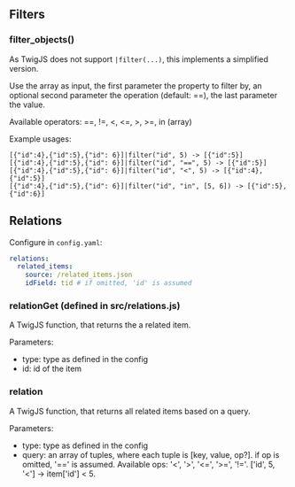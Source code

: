 ## Filters
### filter_objects()
As TwigJS does not support `|filter(...)`, this implements a simplified version.

Use the array as input, the first parameter the property to filter by, an optional second parameter the operation (default: ==), the last parameter the value.

Available operators: ==, !=, <, <=, >, >=, in (array)

Example usages:
```
[{"id":4},{"id":5},{"id": 6}]|filter("id", 5) -> [{"id":5}]
[{"id":4},{"id":5},{"id": 6}]|filter("id", "==", 5) -> [{"id":5}]
[{"id":4},{"id":5},{"id": 6}]|filter("id", "<", 5) -> [{"id":4},{"id":5}]
[{"id":4},{"id":5},{"id": 6}]|filter("id", "in", [5, 6]) -> [{"id":5},{"id":6}]
```

## Relations
Configure in `config.yaml`:
```yaml
relations:
  related_items:
    source: /related_items.json
    idField: tid # if omitted, 'id' is assumed
```

### relationGet (defined in src/relations.js)
A TwigJS function, that returns the a related item.

Parameters:
* type: type as defined in the config
* id: id of the item

### relation
A TwigJS function, that returns all related items based on a query.

Parameters:
* type: type as defined in the config
* query: an array of tuples, where each tuple is [key, value, op?]. if op is omitted, '==' is assumed. Available ops: '<', '>', '<=', '>=', '!='. ['id', 5, '<'] -> item['id'] < 5.
